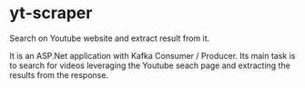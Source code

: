 # yt-scraper
Search on Youtube website and extract result from it.

It is an ASP.Net application with Kafka Consumer / Producer. Its main task is to search for videos leveraging the Youtube seach page and extracting the results from the response.
